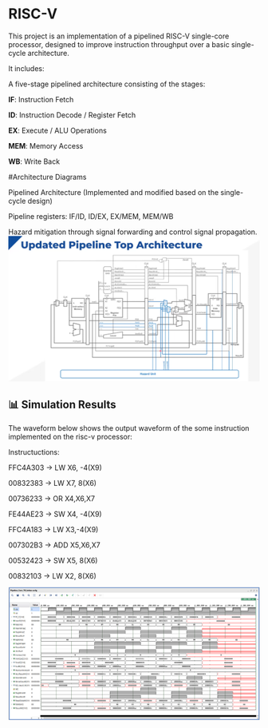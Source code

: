 # RISC-V

This project is an implementation of a pipelined RISC-V single-core processor, designed to improve instruction throughput over a basic single-cycle architecture.

It includes:

A five-stage pipelined architecture consisting of the stages:

**IF**: Instruction Fetch

**ID**: Instruction Decode / Register Fetch

**EX**: Execute / ALU Operations

**MEM**: Memory Access

**WB**: Write Back

#Architecture Diagrams

Pipelined Architecture (Implemented and modified based on the single-cycle design)

Pipeline registers: IF/ID, ID/EX, EX/MEM, MEM/WB

Hazard mitigation through signal forwarding and control signal propagation.
![Risc-V Pipelined Architecture](Risc-V_Pipelined_Architecture.png)



## 📊 Simulation Results

The waveform below shows the output waveform of the some instruction implemented on the risc-v processor:

Instructuctions: 

FFC4A303 → LW X6, -4(X9)

00832383 → LW X7, 8(X6)

00736233 → OR X4,X6,X7

FE44AE23 → SW X4, -4(X9)

FFC4A183 → LW X3,-4(X9)

007302B3 → ADD X5,X6,X7

00532423 → SW X5, 8(X6)

00832103 → LW X2, 8(X6)

![Risc-v waveform](RISCV_Pipelined_waveform.png)

